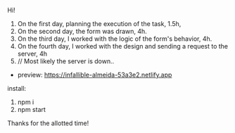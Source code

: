 Hi!

1. On the first day, planning the execution of the task, 1.5h,
2. On the second day, the form was drawn, 4h.
3. On the third day, I worked with the logic of the form's behavior, 4h.
4. On the fourth day, I worked with the design and sending a request to the server, 4h 
5. // Most likely the server is down..

+ preview: https://infallible-almeida-53a3e2.netlify.app

install:
1) npm i
2) npm start

Thanks for the allotted time!
